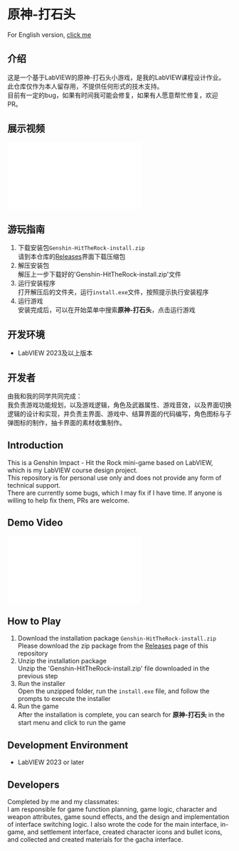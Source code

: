 # 原神-打石头
For English version, [click me](#genshin-hittherock)

## 介绍  
这是一个基于LabVIEW的原神-打石头小游戏，是我的LabVIEW课程设计作业。  
此仓库仅作为本人留存用，不提供任何形式的技木支持。  
目前有一定的bug，如果有时间我可能会修复，如果有人愿意帮忙修复，欢迎PR。

## 展示视频  
<iframe src="//player.bilibili.com/player.html?bvid=BV1Xw4m1Y7cE&page=1" scrolling="no" border="0" frameborder="no" framespacing="0" allowfullscreen="true"> </iframe>

## 游玩指南  
1. 下载安装包`Genshin-HitTheRock-install.zip`  
请到本仓库的[Releases](https://github.com/wang-ruifan/Genshin-HitTheRock/releases)界面下载压缩包
2. 解压安装包  
解压上一步下载好的'Genshin-HitTheRock-install.zip'文件
3. 运行安装程序  
打开解压后的文件夹，运行`install.exe`文件，按照提示执行安装程序
4. 运行游戏  
安装完成后，可以在开始菜单中搜索**原神-打石头**，点击运行游戏

## 开发环境
- LabVIEW 2023及以上版本

## 开发者
由我和我的同学共同完成：  
我负责游戏功能规划，以及游戏逻辑，角色及武器属性、游戏音效，以及界面切换逻辑的设计和实现，并负责主界面、游戏中、结算界面的代码编写，角色图标与子弹图标的制作，抽卡界面的素材收集制作。

## Introduction
This is a Genshin Impact - Hit the Rock mini-game based on LabVIEW, which is my LabVIEW course design project.  
This repository is for personal use only and does not provide any form of technical support.  
There are currently some bugs, which I may fix if I have time. If anyone is willing to help fix them, PRs are welcome.

## Demo Video
<iframe src="//player.bilibili.com/player.html?bvid=BV1Xw4m1Y7cE&page=1" scrolling="no" border="0" frameborder="no" framespacing="0" allowfullscreen="true"> </iframe>

## How to Play
1. Download the installation package `Genshin-HitTheRock-install.zip`  
Please download the zip package from the [Releases](https://github.com/wang-ruifan/Genshin-HitTheRock/releases) page of this repository
2. Unzip the installation package  
Unzip the 'Genshin-HitTheRock-install.zip' file downloaded in the previous step
3. Run the installer  
Open the unzipped folder, run the `install.exe` file, and follow the prompts to execute the installer
4. Run the game  
After the installation is complete, you can search for **原神-打石头** in the start menu and click to run the game

## Development Environment
- LabVIEW 2023 or later

## Developers
Completed by me and my classmates:  
I am responsible for game function planning, game logic, character and weapon attributes, game sound effects, and the design and implementation of interface switching logic. I also wrote the code for the main interface, in-game, and settlement interface, created character icons and bullet icons, and collected and created materials for the gacha interface.
